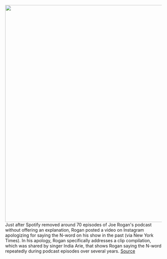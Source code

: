 <img src='https://cdn.vox-cdn.com/thumbor/xBHzCKfypY1-PFc2ULx1HpJ_ONg=/0x0:2040x1360/1200x800/filters:focal(857x517:1183x843)/cdn.vox-cdn.com/uploads/chorus_image/image/70475249/mdoying_180308_1437_0030still.0.jpg' width='700px' /><br/>
Just after Spotify removed around 70 episodes of Joe Rogan's podcast without offering an explanation, Rogan posted a video on Instagram apologizing for saying the N-word on his show in the past (via New York Times). In his apology, Rogan specifically addresses a clip compilation, which was shared by singer India Arie, that shows Rogan saying the N-word repeatedly during podcast episodes over several years.
<a href='https://www.theverge.com/2022/2/5/22919271/spotify-joe-rogan-experience-slur-planet-of-the-apes'> Source <a/>